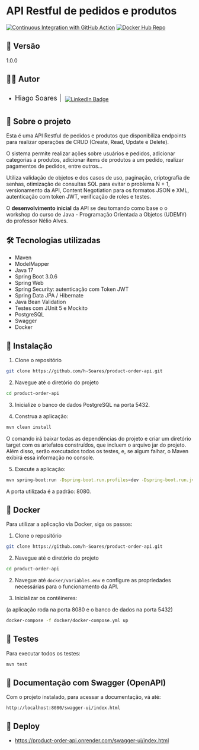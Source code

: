 # API Restful de pedidos e produtos

[![Continuous Integration with GitHub Action](https://github.com/h-Soares/product-order-api/actions/workflows/continuous-integration.yml/badge.svg)](https://github.com/h-Soares/product-order-api/actions/workflows/continuous-integration.yml)
[![Docker Hub Repo](https://img.shields.io/docker/pulls/hsoaress/product-order-api-img.svg)](https://hub.docker.com/repository/docker/hsoaress/product-order-api-img)

## 📌 Versão
1.0.0

## 👨‍💻 Autor
* <div style="display: flex; align-items: center;">
    <p style="margin: 0; font-size: 18px;">Hiago Soares | </p>
    <a href="https://www.linkedin.com/in/hiago-soares-96840a271/" style="margin: 10px; margin-top: 15px">
        <img src="https://img.shields.io/badge/LinkedIn-0077B5?style=for-the-badge&logo=linkedin&logoColor=white" alt="LinkedIn Badge">
    </a>
</div>

## 🔎 Sobre o projeto
Esta é uma API Restful de pedidos e produtos que disponibiliza endpoints para realizar operações de CRUD (Create, Read, Update e Delete).

O sistema permite realizar ações sobre usuários e pedidos, adicionar categorias a produtos, adicionar items de produtos a um pedido, realizar pagamentos de pedidos, entre outros...

Utiliza validação de objetos e dos casos de uso, paginação, criptografia de senhas, otimização de consultas SQL para evitar o problema N + 1, versionamento da API, Content Negotiation para os formatos JSON e XML, autenticação com token JWT, verificação de roles e testes.


O **desenvolvimento inicial** da API se deu tomando como base o o workshop do curso de Java - Programação Orientada a Objetos (UDEMY) do professor Nélio Alves.

## 🛠️ Tecnologias utilizadas
* Maven
* ModelMapper
* Java 17
* Spring Boot 3.0.6
* Spring Web
* Spring Security: autenticação com Token JWT
* Spring Data JPA / Hibernate
* Java Bean Validation
* Testes com JUnit 5 e Mockito
* PostgreSQL
* Swagger
* Docker

## 🔧 Instalação

1. Clone o repositório

````bash
git clone https://github.com/h-Soares/product-order-api.git
````

2. Navegue até o diretório do projeto

```bash
cd product-order-api
```

3. Inicialize o banco de dados PostgreSQL na porta 5432.

4. Construa a aplicação:
```bash
mvn clean install
```
O comando irá baixar todas as dependências do projeto e criar um diretório target com os artefatos construídos, que incluem o arquivo jar do projeto. Além disso, serão executados todos os testes, e, se algum falhar, o Maven exibirá essa informação no console.

5. Execute a aplicação:
```bash
mvn spring-boot:run -Dspring-boot.run.profiles=dev -Dspring-boot.run.jvmArguments="-DPOSTGRES_DB=NOME_BANCO -DPOSTGRES_USER=SEU_USER -DPOSTGRES_PASSWORD=SUA_SENHA -DSECRET_KEY=SUA_CHAVE"
```
A porta utilizada é a padrão: 8080.

## 🐳 Docker
Para utilizar a aplicação via Docker, siga os passos:
1. Clone o repositório
````bash
git clone https://github.com/h-Soares/product-order-api.git
````

2. Navegue até o diretório do projeto
```bash
cd product-order-api
```

2. Navegue até `docker/variables.env` e configure as propriedades necessárias para o funcionamento da API.

3. Inicializar os contêineres:

(a aplicação roda na porta 8080 e o banco de dados na porta 5432)
````bash
docker-compose -f docker/docker-compose.yml up
````

## 🧪 Testes
Para executar todos os testes:
```bash
mvn test
```

## 📖 Documentação com Swagger (OpenAPI)
Com o projeto instalado, para acessar a documentação, vá até:

`http://localhost:8080/swagger-ui/index.html`

## 🚀 Deploy
* https://product-order-api.onrender.com/swagger-ui/index.html
